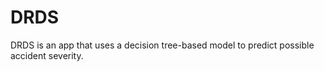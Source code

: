 # DRDS

DRDS is an app that uses a decision tree-based model to predict possible accident severity. 



